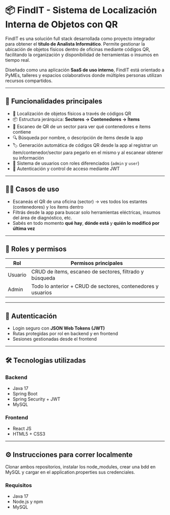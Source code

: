 # 📦 FindIT - Sistema de Localización Interna de Objetos con QR

FindIT es una solución full stack desarrollada como proyecto integrador para obtener el **título de Analista Informático**. Permite gestionar la ubicación de objetos físicos dentro de oficinas mediante códigos QR, facilitando la organización y disponibilidad de herramientas o insumos en tiempo real.

Diseñado como una aplicación **SaaS de uso interno**, FindIT está orientado a PyMEs, talleres y espacios colaborativos donde múltiples personas utilizan recursos compartidos.

---


## 🎯 Funcionalidades principales

- 📍 Localización de objetos físicos a través de códigos QR
- 📦 Estructura jerárquica: **Sectores → Contenedores → Ítems**
- 📲 Escaneo de QR de un sector para ver qué contenedores e ítems contiene
- 🔍 Búsqueda por nombre, o descripción de ítems desde la app
- 🏷️ Generación automática de códigos QR desde la app al registrar un ítem/contenedor/sector para pegarlo en el mismo y al escanear obtener su información
- 👤 Sistema de usuarios con roles diferenciados (`admin` y `user`)
- 🔐 Autenticación y control de acceso mediante JWT

---

## 🧑‍💼 Casos de uso

- Escaneás el QR de una oficina (sector) → ves todos los estantes (contenedores) y los ítems dentro
- Filtrás desde la app para buscar solo herramientas eléctricas, insumos del área de diagnóstico, etc.
- Sabés en todo momento **qué hay**, **dónde está** y **quién lo modificó por última vez**

---

## 👥 Roles y permisos

| Rol       | Permisos principales                                       |
|-----------|-------------------------------------------------------------|
| Usuario   | CRUD de ítems, escaneo de sectores, filtrado y búsqueda    |
| Admin     | Todo lo anterior + CRUD de sectores, contenedores y usuarios|

---

## 🔐 Autenticación

- Login seguro con **JSON Web Tokens (JWT)**
- Rutas protegidas por rol en backend y en frontend
- Sesiones gestionadas desde el frontend

---

## 🛠️ Tecnologías utilizadas

### Backend
- Java 17
- Spring Boot
- Spring Security + JWT
- MySQL

### Frontend
- React JS
- HTML5 + CSS3

---

## ⚙️ Instrucciones para correr localmente
Clonar ambos repositorios, instalar los node_modules, crear una bdd en MySQL y cargar en el application.properties sus credenciales.


### Requisitos

- Java 17
- Node.js y npm
- MySQL
